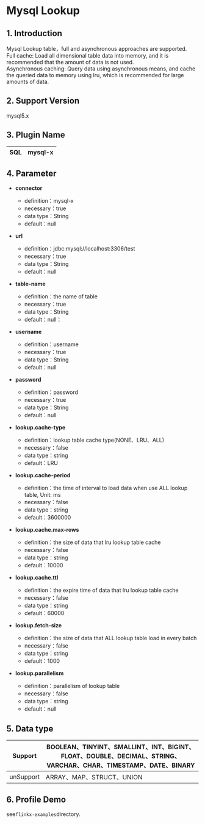 # Mysql Lookup

## 1. Introduction

Mysql Lookup table，full and asynchronous approaches are supported.<br />
Full cache: Load all dimensional table data into memory, and it is recommended that the amount of data is not used.<br />
Asynchronous caching: Query data using asynchronous means, and cache the queried data to memory using lru, which is recommended for large amounts of data.

## 2. Support Version

mysql5.x

## 3. Plugin Name

| SQL | mysql-x |
| --- | --- |

## 4. Parameter

- **connector**
    - definition：mysql-x
    - necessary：true
    - data type：String
    - default：null
      <br />

- **url**
    - definition：jdbc:mysql://localhost:3306/test
    - necessary：true
    - data type：String
    - default：null
      <br />

- **table-name**
    - definition：the name of table
    - necessary：true
    - data type：String
    - default：null：
      <br />

- **username**
    - definition：username
    - necessary：true
    - data type：String
    - default：null
      <br />

- **password**
    - definition：password
    - necessary：true
    - data type：String
    - default：null
      <br />

- **lookup.cache-type**
    - definition：lookup table cache type(NONE、LRU、ALL)
    - necessary：false
    - data type：string
    - default：LRU
      <br />

- **lookup.cache-period**
    - definition：the time of interval to load data when use ALL lookup table, Unit: ms
    - necessary：false
    - data type：string
    - default：3600000
      <br />

- **lookup.cache.max-rows**
    - definition：the size of data that lru lookup table cache
    - necessary：false
    - data type：string
    - default：10000
      <br />

- **lookup.cache.ttl**
    - definition：the expire time of data that lru lookup table cache
    - necessary：false
    - data type：string
    - default：60000
      <br />

- **lookup.fetch-size**
    - definition：the size of data that ALL lookup table load in every batch
    - necessary：false
    - data type：string
    - default：1000
      <br />

- **lookup.parallelism**
    - definition：parallelism of lookup table
    - necessary：false
    - data type：string
    - default：null
      <br />

## 5. Data type

| Support | BOOLEAN、TINYINT、SMALLINT、INT、BIGINT、FLOAT、DOUBLE、DECIMAL、STRING、VARCHAR、CHAR、TIMESTAMP、DATE、BINARY |
| --- | --- |
| unSupport | ARRAY、MAP、STRUCT、UNION |

## 6. Profile Demo

see`flinkx-examples`directory.
